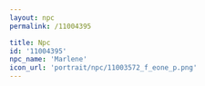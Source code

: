 ```yaml
---
layout: npc
permalink: /11004395

title: Npc
id: '11004395'
npc_name: 'Marlene'
icon_url: 'portrait/npc/11003572_f_eone_p.png'
---
```

